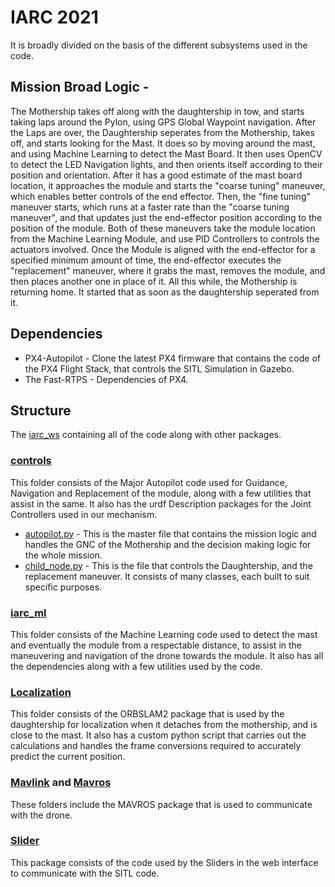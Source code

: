 # IARC 2021

It is broadly divided on the basis of the different subsystems used in the code. 

## Mission Broad Logic - 
The Mothership takes off along with the daughtership in tow, and starts taking laps around the Pylon, using GPS Global Waypoint navigation. After the Laps are over, the Daughtership seperates from the Mothership, takes off, and starts looking for the Mast. It does so by moving around the mast, and using Machine Learning to detect the Mast Board. It then uses OpenCV to detect the LED Navigation lights, and then orients itself according to their position and orientation. After it has a good estimate of the mast board location, it approaches the module and starts the "coarse tuning" maneuver, which enables better controls of the end effector. Then, the "fine tuning" maneuver starts, which runs at a faster rate than the "coarse tuning maneuver", and that updates just the end-effector position according to the position of the module. Both of these maneuvers take the module location from the Machine Learning Module, and use PID Controllers to controls the actuators involved. Once the Module is aligned with the end-effector for a specified minimum amount of time, the end-effector executes the "replacement" maneuver, where it grabs the mast, removes the module, and then places another one in place of it. All this while, the Mothership is returning home. It started that as soon as the daughtership seperated from it. 

## Dependencies
* PX4-Autopilot - Clone the latest PX4 firmware that contains the code of the PX4 Flight Stack, that controls the SITL Simulation in Gazebo. 
* The Fast-RTPS - Dependencies of PX4. 

## Structure

The [iarc_ws](https://github.com/atharva7am/IARC_2021/tree/main/iarc_ws) containing all of the code along with other packages.
		
### [controls](https://github.com/atharva7am/IARC_2021/tree/main/iarc_ws/src/controls)
This folder consists of the Major Autopilot code used for Guidance, Navigation and Replacement of the module, along with a few utilities that assist in the same. It also has the urdf Description packages for the Joint Controllers used in our mechanism.

* [autopilot.py](https://github.com/atharva7am/IARC_2021/blob/main/iarc_ws/src/controls/aerove_controls_tools/iarc_planning/autopilot/src/autopilot.py) - This is the master file that contains the mission logic and handles the GNC of the Mothership and the decision making logic for the whole mission.
* [child_node.py](https://github.com/atharva7am/IARC_2021/blob/main/iarc_ws/src/controls/aerove_controls_tools/iarc_planning/autopilot/src/child_node.py) - This is the file that controls the Daughtership, and the replacement maneuver. It consists of many classes, each built to suit specific purposes.

### [iarc_ml](https://github.com/atharva7am/IARC_2021/tree/main/iarc_ws/src/iarc_ml)
This folder consists of the Machine Learning code used to detect the mast and eventually the module from a respectable distance, to assist in the maneuvering and navigation of the drone towards the module. It also has all the dependencies along with a few utilities used by the code.

### [Localization](https://github.com/atharva7am/IARC_2021/tree/main/iarc_ws/src/Localization/orb_slam_2_ros)
This folder consists of the ORBSLAM2 package that is used by the daughtership for localization when it detaches from the mothership, and is close to the mast. It also has a custom python script that carries out the calculations and handles the frame conversions required to accurately predict the current position.

### [Mavlink](https://github.com/atharva7am/IARC_2021/tree/main/iarc_ws/src/mavlink) and [Mavros](https://github.com/atharva7am/IARC_2021/tree/main/iarc_ws/src/mavros)
These folders include the MAVROS package that is used to communicate with the drone. 

### [Slider](https://github.com/atharva7am/IARC_2021/tree/main/iarc_ws/src/slider)
This package consists of the code used by the Sliders in the web interface to communicate with the SITL code. 



